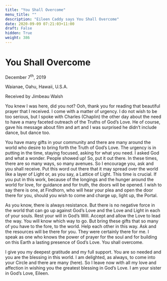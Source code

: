 ```yaml
---
title: "You Shall Overcome"
menu_title: ""
description: "Eileen Caddy says You Shall Overcome"
date: 2020-09-09 07:21:03+11:00
draft: False
hidden: True
weight: 386
---
```

# You Shall Overcome 

December 7<sup>th</sup>, 2019

Waianae, Oahu, Hawaii, U.S.A.

Received by Jimbeau Walsh



You knew I was here, did you not? Ooh, thank you for reading that beautiful prayer that I received. I come with a matter of urgency. I do not wish to be too serious, but I spoke with Charles (Chaplin) the other day about the need to have a many faceted outreach of the Truths of God’s Love. He of course, gave his message about film and art and I was surprised he didn’t include dance, but dance too. 

You have many gifts in your community and there are many around the world who desire to bring forth the Truth of God’s Love. The urgency is in putting in the time, staying focused, asking for what you need. I asked God and what a wonder. People showed up! So, put it out there. In these times, there are so many ways, so many avenues. So I encourage you, ask and you shall receive. Put this word out there that it may spread over the world like a layer of Light or, as you say, a Lattice of Light. This time is crucial. If you put in this work, because of the longings and the hunger around the world for love, for guidance and for truth, the doors will be opened. I wish to say there is one, at Findhorn, who will hear your plea and open the door there for you, should you wish to come and charge up, light up, the Portal. 

As you know, there is always resistance. But there is no negative force in the world that can go up against God’s Love and the Love and Light in each of your souls. Rest your will in God’s Will. Accept and allow the Love to lead the way. You will know which way to go. But bring these gifts that so many of you have to the fore, to the world. Help each other in this way. Ask and the resources will be there for you. They were certainly there for me. I speak as one who knows the power of prayer for the soul and for building on this Earth a lasting presence of God’s Love. You shall overcome. 

I give you my deepest gratitude and my full support. You are so needed and you are the blessing in this world. I am delighted, as always, to come into your Circle and there are many (here). So I leave now with all my love and affection in wishing you the greatest blessing in God’s Love. I am your sister in God’s Love, Eileen.